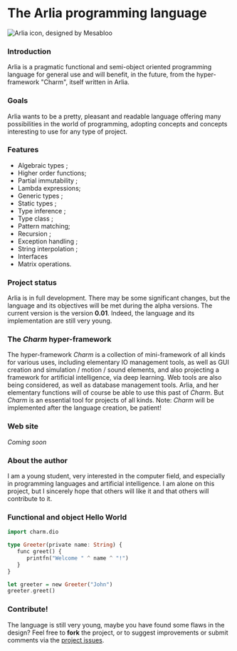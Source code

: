 # The Arlia programming language

![Arlia icon, designed by Mesabloo](http://image.noelshack.com/fichiers/2018/47/6/1543061036-arlia-gemstone-2.png)

### Introduction

Arlia is a pragmatic functional and semi-object oriented programming language for general use and will benefit, in the future, from the hyper-framework "Charm", itself written in Arlia.

### Goals

Arlia wants to be a pretty, pleasant and readable language offering many possibilities in the world of programming, adopting concepts and concepts interesting to use for any type of project.

### Features

- Algebraic types ;
- Higher order functions;
- Partial immutability ;
- Lambda expressions;
- Generic types ;
- Static types ;
- Type inference ;
- Type class ;
- Pattern matching;
- Recursion ;
- Exception handling ;
- String interpolation ;
- Interfaces
- Matrix operations.

### Project status

Arlia is in full development. There may be some significant changes, but the language and its objectives will be met during the alpha versions.
The current version is the version **0.01**. Indeed, the language and its implementation are still very young.

### The *Charm* hyper-framework

The hyper-framework *Charm* is a collection of mini-framework of all kinds for various uses, including elementary IO management tools, as well as GUI creation and simulation / motion / sound elements, and also projecting a framework for artificial intelligence, via deep learning. Web tools are also being considered, as well as database management tools.
Arlia, and her elementary functions will of course be able to use this past of *Charm*. But *Charm* is an essential tool for projects of all kinds.
Note: *Charm* will be implemented after the language creation, be patient! 

### Web site

*Coming soon*

### About the author

I am a young student, very interested in the computer field, and especially in programming languages and artificial intelligence. I am alone on this project, but I sincerely hope that others will like it and that others will contribute to it.

### Functional and object Hello World

```hs
import charm.dio

type Greeter(private name: String) {
   func greet() {
      printfn("Welcome " ^ name ^ "!")
   }
}

let greeter = new Greeter("John")
greeter.greet()
```

### Contribute!

The language is still very young, maybe you have found some flaws in the design? Feel free to **fork** the project, or to suggest improvements or submit comments via the [project issues](https://github.com/vanaur/Arlia/issues).
